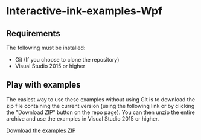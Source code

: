 # Interactive-ink-examples-Wpf

## Requirements

The following must be installed:

- Git (If you choose to clone the repository)
- Visual Studio 2015 or higher

## Play with examples 

The easiest way to use these examples without using Git is to download the zip file containing the current version (using the following link or by clicking the "Download ZIP" button on the repo page). 
You can then unzip the entire archive and use the examples in Visual Studio 2015 or higher.

<a href = "">Download the examples ZIP</a>
